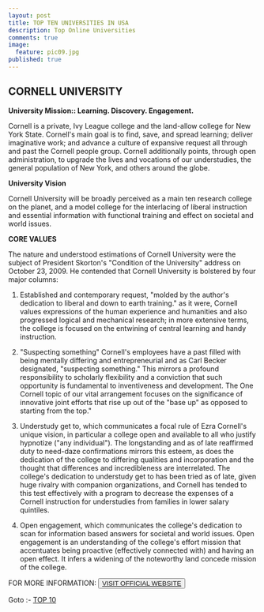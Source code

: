 ```yaml
---
layout: post
title: TOP TEN UNIVERSITIES IN USA
description: Top Online Universities
comments: true
image:
  feature: pic09.jpg
published: true
---
```

## CORNELL UNIVERSITY ##

**University Mission:: Learning. Discovery. Engagement.**

Cornell is a private, Ivy League college and the land-allow college for New York State. Cornell's main goal is to find, save, and spread learning; deliver imaginative work; and advance a culture of expansive request all through and past the Cornell people group. Cornell additionally points, through open administration, to upgrade the lives and vocations of our understudies, the general population of New York, and others around the globe.

**University Vision**

Cornell University will be broadly perceived as a main ten research college on the planet, and a model college for the interlacing of liberal instruction and essential information with functional training and effect on societal and world issues.

**CORE VALUES**

The nature and understood estimations of Cornell University were the subject of President Skorton's "Condition of the University" address on October 23, 2009. He contended that Cornell University is bolstered by four major columns:

1. Established and contemporary request, "molded by the author's dedication to liberal and down to earth training." as it were, Cornell values expressions of the human experience and humanities and also progressed logical and mechanical research; in more extensive terms, the college is focused on the entwining of central learning and handy instruction.

2. "Suspecting something" Cornell's employees have a past filled with being mentally differing and entrepreneurial and as Carl Becker designated, "suspecting something." This mirrors a profound responsibility to scholarly flexibility and a conviction that such opportunity is fundamental to inventiveness and development. The One Cornell topic of our vital arrangement focuses on the significance of innovative joint efforts that rise up out of the "base up" as opposed to starting from the top."

3. Understudy get to, which communicates a focal rule of Ezra Cornell's unique vision, in particular a college open and available to all who justify hypnotize ("any individual"). The longstanding and as of late reaffirmed duty to need-daze confirmations mirrors this esteem, as does the dedication of the college to differing qualities and incorporation and the thought that differences and incredibleness are interrelated. The college's dedication to understudy get to has been tried as of late, given huge rivalry with companion organizations, and Cornell has tended to this test effectively with a program to decrease the expenses of a Cornell instruction for understudies from families in lower salary quintiles.

4. Open engagement, which communicates the college's dedication to scan for information based answers for societal and world issues. Open engagement is an understanding of the college's effort mission that accentuates being proactive (effectively connected with) and having an open effect. It infers a widening of the noteworthy land concede mission of the college.

FOR MORE INFORMATION:
<button><a href="http://www.cornell.edu/">VISIT OFFICIAL WEBSITE</a></button>

Goto :- [TOP 10](/topten/top-online-universities10/)
